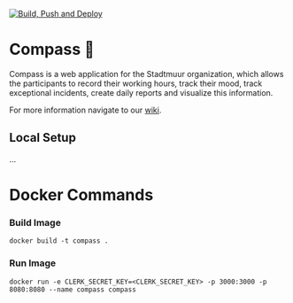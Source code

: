 [![Build, Push and Deploy](https://github.com/ZHAW-PM4-Compass/compass/actions/workflows/ci-cd.yml/badge.svg?branch=main)](https://github.com/ZHAW-PM4-Compass/compass/actions/workflows/ci-cd.yml)
# Compass 🧭
Compass is a web application for the Stadtmuur organization, which allows the participants to record their working hours, track their mood, track exceptional incidents, create daily reports and visualize this information.

For more information navigate to our [wiki](https://github.com/ZHAW-PM4-Compass/compass/wiki).

## Local Setup
...


# Docker Commands
### Build Image
```console
docker build -t compass .
```
### Run Image
```console
docker run -e CLERK_SECRET_KEY=<CLERK_SECRET_KEY> -p 3000:3000 -p 8080:8080 --name compass compass
```
